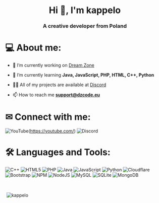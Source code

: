 <span align="center">
<h1 align="center">Hi 👋, I'm kappelo</h1>
<h3 align="center">A creative developer from Poland</h3>
</span>

# 💻 About me:

- 🔭 I’m currently working on [Dream Zone](https://dzcode.eu/)

- 🌱 I’m currently learning **Java, JavaScript, PHP, HTML, C++, Python**

- 👨‍💻 All of my projects are available at [Discord](https://dc.dzcode.eu/)

- 📫 How to reach me **support@dzcode.eu**

# ✉ Connect with me:
![YouTube](https://img.shields.io/badge/YouTube-FF0000?style=for-the-badge&logo=youtube&logoColor=white)(https://youtube.com/)
![Discord](https://img.shields.io/badge/Discord-7289DA?style=for-the-badge&logo=discord&logoColor=white)

# 🛠 Languages and Tools:
![C++](https://img.shields.io/badge/c++-%2300599C.svg?style=for-the-badge&logo=c%2B%2B&logoColor=white) 
![HTML5](https://img.shields.io/badge/html5-%23E34F26.svg?style=for-the-badge&logo=html5&logoColor=white) 
![PHP](https://img.shields.io/badge/PHP-777BB4?style=for-the-badge&logo=php&logoColor=white)
![Java](https://img.shields.io/badge/Java-ED8B00?style=for-the-badge&logo=openjdk&logoColor=white)
![JavaScript](https://img.shields.io/badge/javascript-%23323330.svg?style=for-the-badge&logo=javascript&logoColor=%23F7DF1E) 
![Python](https://img.shields.io/badge/python-3670A0?style=for-the-badge&logo=python&logoColor=ffdd54) 
![Cloudflare](https://img.shields.io/badge/Cloudflare-F38020?style=for-the-badge&logo=Cloudflare&logoColor=white) 
![Bootstrap](https://img.shields.io/badge/bootstrap-%23563D7C.svg?style=for-the-badge&logo=bootstrap&logoColor=white) 
![NPM](https://img.shields.io/badge/NPM-%23000000.svg?style=for-the-badge&logo=npm&logoColor=white) 
![NodeJS](https://img.shields.io/badge/node.js-6DA55F?style=for-the-badge&logo=node.js&logoColor=white) 
![MySQL](https://img.shields.io/badge/mysql-%2300f.svg?style=for-the-badge&logo=mysql&logoColor=white) 
![SQLite](https://img.shields.io/badge/sqlite-%2307405e.svg?style=for-the-badge&logo=sqlite&logoColor=white) 
![MongoDB](https://img.shields.io/badge/MongoDB-%234ea94b.svg?style=for-the-badge&logo=mongodb&logoColor=white) 

<br>
<p>&nbsp;<img align="center" src="https://github-readme-stats.vercel.app/api?username=kappelo&show_icons=true&theme=discord_old_blurple&locale=en" alt="kappelo" /></p>
